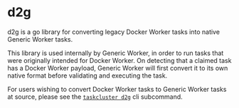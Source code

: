 # d2g

d2g is a go library for converting legacy Docker Worker tasks into native
Generic Worker tasks.

This library is used internally by Generic Worker, in order to run tasks that
were originally intended for Docker Worker. On detecting that a claimed task
has a Docker Worker payload, Generic Worker will first convert it to its
own native format before validating and executing the task.

For users wishing to convert Docker Worker tasks to Generic Worker tasks at
source, please see the [`taskcluster
d2g`](https://github.com/taskcluster/taskcluster/tree/main/clients/client-shell#translating-docker-worker-task-definitionpayload-to-generic-worker-task-definitionpayload)
cli subcommand.

